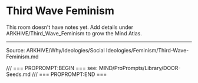 # Third Wave Feminism

This room doesn't have notes yet. Add details under ARKHIVE/Third_Wave_Feminism to grow the Mind Atlas.

---
Source: ARKHIVE/Why/Ideologies/Social Ideologies/Feminism/Third-Wave-Feminism.md

/// === PROPROMPT:BEGIN ===
see: MIND/ProPrompts/Library/DOOR-Seeds.md
/// === PROPROMPT:END ===
